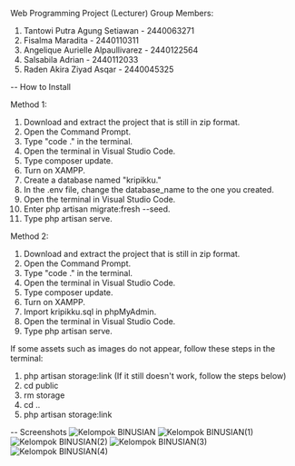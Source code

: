 Web Programming Project (Lecturer)
Group Members:
1. Tantowi Putra Agung Setiawan - 2440063271
2. Fisalma Maradita - 2440110311
3. Angelique Aurielle Alpaullivarez - 2440122564
4. Salsabila Adrian - 2440112033 
5. Raden Akira Ziyad Asqar - 2440045325 

-- How to Install

Method 1:
1. Download and extract the project that is still in zip format.
2. Open the Command Prompt.
3. Type "code ." in the terminal.
4. Open the terminal in Visual Studio Code.
5. Type composer update.
6. Turn on XAMPP.
7. Create a database named "kripikku."
8. In the .env file, change the database_name to the one you created.
9. Open the terminal in Visual Studio Code.
10. Enter php artisan migrate:fresh --seed.
11. Type php artisan serve.

Method 2:
1. Download and extract the project that is still in zip format.
2. Open the Command Prompt.
3. Type "code ." in the terminal.
4. Open the terminal in Visual Studio Code.
5. Type composer update.
6. Turn on XAMPP.
7. Import kripikku.sql in phpMyAdmin.
8. Open the terminal in Visual Studio Code.
9. Type php artisan serve.
    
If some assets such as images do not appear, follow these steps in the terminal:
1. php artisan storage:link (If it still doesn't work, follow the steps below)
2. cd public
3. rm storage
4. cd ..
5. php artisan storage:link

-- Screenshots
![Kelompok BINUSIAN](https://github.com/user-attachments/assets/d15c1750-5842-451a-94ec-a7ae80dd1153)
![Kelompok BINUSIAN(1)](https://github.com/user-attachments/assets/a2697a4f-2e9e-47ee-a99c-6f64b087f46e)
![Kelompok BINUSIAN(2)](https://github.com/user-attachments/assets/c7830686-2f19-4532-975a-2b74d6347aa3)
![Kelompok BINUSIAN(3)](https://github.com/user-attachments/assets/c6c7f379-20f3-4df2-93c6-dd6ca98db278)
![Kelompok BINUSIAN(4)](https://github.com/user-attachments/assets/192c4156-f084-4740-bd67-7580b4003125)
